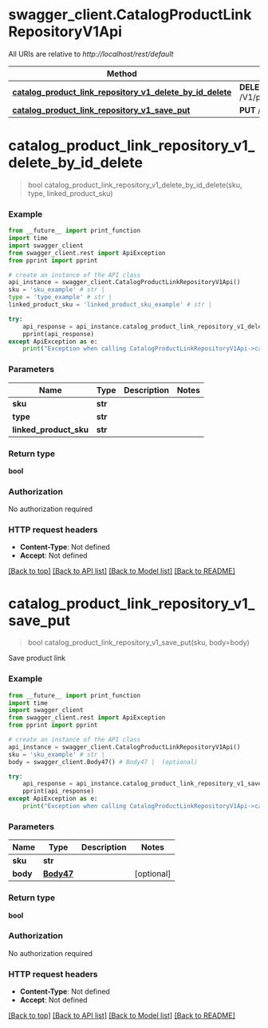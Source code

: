 # swagger_client.CatalogProductLinkRepositoryV1Api

All URIs are relative to *http://localhost/rest/default*

Method | HTTP request | Description
------------- | ------------- | -------------
[**catalog_product_link_repository_v1_delete_by_id_delete**](CatalogProductLinkRepositoryV1Api.md#catalog_product_link_repository_v1_delete_by_id_delete) | **DELETE** /V1/products/{sku}/links/{type}/{linkedProductSku} | 
[**catalog_product_link_repository_v1_save_put**](CatalogProductLinkRepositoryV1Api.md#catalog_product_link_repository_v1_save_put) | **PUT** /V1/products/{sku}/links | 


# **catalog_product_link_repository_v1_delete_by_id_delete**
> bool catalog_product_link_repository_v1_delete_by_id_delete(sku, type, linked_product_sku)





### Example 
```python
from __future__ import print_function
import time
import swagger_client
from swagger_client.rest import ApiException
from pprint import pprint

# create an instance of the API class
api_instance = swagger_client.CatalogProductLinkRepositoryV1Api()
sku = 'sku_example' # str | 
type = 'type_example' # str | 
linked_product_sku = 'linked_product_sku_example' # str | 

try: 
    api_response = api_instance.catalog_product_link_repository_v1_delete_by_id_delete(sku, type, linked_product_sku)
    pprint(api_response)
except ApiException as e:
    print("Exception when calling CatalogProductLinkRepositoryV1Api->catalog_product_link_repository_v1_delete_by_id_delete: %s\n" % e)
```

### Parameters

Name | Type | Description  | Notes
------------- | ------------- | ------------- | -------------
 **sku** | **str**|  | 
 **type** | **str**|  | 
 **linked_product_sku** | **str**|  | 

### Return type

**bool**

### Authorization

No authorization required

### HTTP request headers

 - **Content-Type**: Not defined
 - **Accept**: Not defined

[[Back to top]](#) [[Back to API list]](../README.md#documentation-for-api-endpoints) [[Back to Model list]](../README.md#documentation-for-models) [[Back to README]](../README.md)

# **catalog_product_link_repository_v1_save_put**
> bool catalog_product_link_repository_v1_save_put(sku, body=body)



Save product link

### Example 
```python
from __future__ import print_function
import time
import swagger_client
from swagger_client.rest import ApiException
from pprint import pprint

# create an instance of the API class
api_instance = swagger_client.CatalogProductLinkRepositoryV1Api()
sku = 'sku_example' # str | 
body = swagger_client.Body47() # Body47 |  (optional)

try: 
    api_response = api_instance.catalog_product_link_repository_v1_save_put(sku, body=body)
    pprint(api_response)
except ApiException as e:
    print("Exception when calling CatalogProductLinkRepositoryV1Api->catalog_product_link_repository_v1_save_put: %s\n" % e)
```

### Parameters

Name | Type | Description  | Notes
------------- | ------------- | ------------- | -------------
 **sku** | **str**|  | 
 **body** | [**Body47**](Body47.md)|  | [optional] 

### Return type

**bool**

### Authorization

No authorization required

### HTTP request headers

 - **Content-Type**: Not defined
 - **Accept**: Not defined

[[Back to top]](#) [[Back to API list]](../README.md#documentation-for-api-endpoints) [[Back to Model list]](../README.md#documentation-for-models) [[Back to README]](../README.md)


